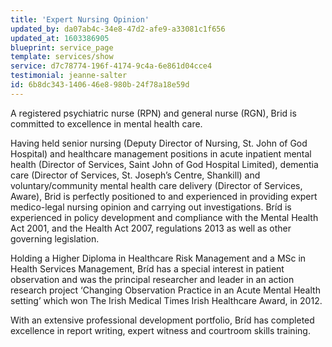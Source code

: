 ```yaml
---
title: 'Expert Nursing Opinion'
updated_by: da07ab4c-34e8-47d2-afe9-a33081c1f656
updated_at: 1603386905
blueprint: service_page
template: services/show
service: d7c78774-196f-4174-9c4a-6e861d04cce4
testimonial: jeanne-salter
id: 6b8dc343-1406-46e8-980b-24f78a18e59d
---
```

A registered psychiatric nurse (RPN) and general nurse (RGN), Brid is committed to excellence in mental health care.

Having held senior nursing (Deputy Director of Nursing, St. John of God Hospital) and healthcare management positions in acute inpatient mental health (Director of Services, Saint John of God Hospital Limited), dementia care (Director of Services, St. Joseph’s Centre, Shankill) and voluntary/community mental health care delivery (Director of Services, Aware), Brid is perfectly positioned to and experienced in providing expert medico-legal nursing opinion and carrying out investigations. Bríd is experienced in policy development and compliance with the Mental Health Act 2001, and the Health Act 2007, regulations 2013 as well as other governing legislation.

Holding a Higher Diploma in Healthcare Risk Management and a MSc in Health Services Management, Bríd has a special interest in patient observation and was the principal researcher and leader in an action research project ‘Changing Observation Practice in an Acute Mental Health setting’ which won The Irish Medical Times Irish Healthcare Award, in 2012.

With an extensive professional development portfolio, Bríd has completed excellence in report writing, expert witness and courtroom skills training.